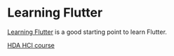 # Learning Flutter

[Learning Flutter](https://gitlab.com/utrapp/learning-flutter) is a good starting point to learn Flutter.

[HDA HCI course](https://hci-trapp.h-da.io/hci-lab-exercises/)
